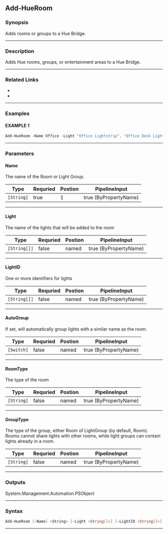 
Add-HueRoom
-----------
### Synopsis
Adds rooms or groups to a Hue Bridge.

---
### Description

Adds Hue rooms, groups, or entertainment areas to a Hue Bridge.

---
### Related Links
* [](Get-HueRoom.md)
* [](Remove-HueRoom.md)
---
### Examples
#### EXAMPLE 1
```PowerShell
Add-HueRoom -Name Office -Light "Office Lightstrip", "Office Desk Light 1", "Office Desk Light 2" -RoomType Office
```

---
### Parameters
#### **Name**

The name of the Room or Light Group.



|Type          |Requried|Postion|PipelineInput        |
|--------------|--------|-------|---------------------|
|```[String]```|true    |1      |true (ByPropertyName)|
---
#### **Light**

The name of the lights that will be added to the room



|Type            |Requried|Postion|PipelineInput        |
|----------------|--------|-------|---------------------|
|```[String[]]```|false   |named  |true (ByPropertyName)|
---
#### **LightID**

One or more identifiers for lights



|Type            |Requried|Postion|PipelineInput        |
|----------------|--------|-------|---------------------|
|```[String[]]```|false   |named  |true (ByPropertyName)|
---
#### **AutoGroup**

If set, will automatically group lights with a similar name as the room.



|Type          |Requried|Postion|PipelineInput        |
|--------------|--------|-------|---------------------|
|```[Switch]```|false   |named  |true (ByPropertyName)|
---
#### **RoomType**

The type of the room



|Type          |Requried|Postion|PipelineInput        |
|--------------|--------|-------|---------------------|
|```[String]```|false   |named  |true (ByPropertyName)|
---
#### **GroupType**

The type of the group, either Room of LightGroup (by default, Room).
Rooms cannot share lights with other rooms, while light groups can contain lights already in a room.



|Type          |Requried|Postion|PipelineInput        |
|--------------|--------|-------|---------------------|
|```[String]```|false   |named  |true (ByPropertyName)|
---
### Outputs
System.Management.Automation.PSObject


---
### Syntax
```PowerShell
Add-HueRoom [-Name] <String> [-Light <String[]>] [-LightID <String[]>] [-AutoGroup] [-RoomType <String>] [-GroupType <String>] [<CommonParameters>]
```
---



